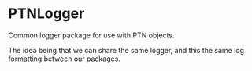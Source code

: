 # PTNLogger
Common logger package for use with PTN objects. 

The idea being that we can share the same logger, and this the same log formatting between our packages.

